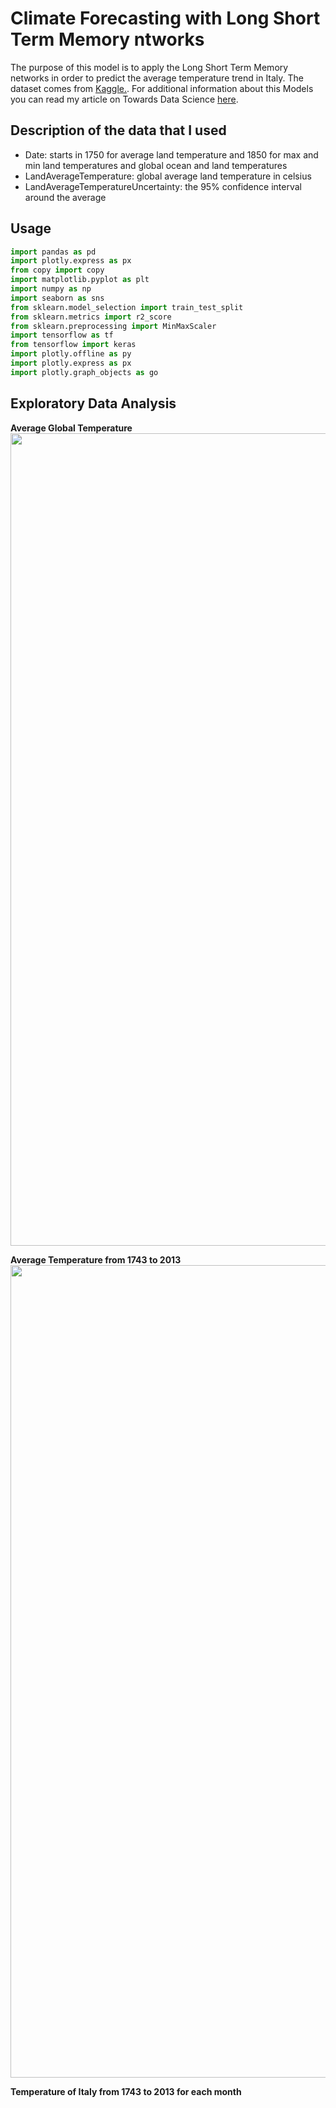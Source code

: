 # Climate Forecasting with Long Short Term Memory ntworks

The purpose of this model is to apply the Long Short Term Memory networks in order to predict the average temperature trend in Italy. The dataset comes from [Kaggle.](https://www.kaggle.com/berkeleyearth/climate-change-earth-surface-temperature-data). For additional information about this Models you can read my article on Towards Data Science [here]().

## Description of the data that I used

- Date: starts in 1750 for average land temperature and 1850 for max and min land temperatures and global ocean and land temperatures
- LandAverageTemperature: global average land temperature in celsius
- LandAverageTemperatureUncertainty: the 95% confidence interval around the average

## Usage
```python
import pandas as pd
import plotly.express as px
from copy import copy
import matplotlib.pyplot as plt
import numpy as np
import seaborn as sns
from sklearn.model_selection import train_test_split
from sklearn.metrics import r2_score
from sklearn.preprocessing import MinMaxScaler
import tensorflow as tf
from tensorflow import keras
import plotly.offline as py
import plotly.express as px
import plotly.graph_objects as go
```

## Exploratory Data Analysis

**Average Global Temperature**
<img src="https://media.giphy.com/media/fmfeu7MeFKwsQsJ56J/giphy.gif" width="1300">

**Average Temperature from 1743 to 2013**
<img src="https://media.giphy.com/media/48glxMtr0mESV2qgJP/giphy.gif" width="1300">

**Temperature of Italy from 1743 to 2013 for each month**
<mg src="https://media.giphy.com/media/xZbonSHrZovvFHylFc/giphy.gif" width="300">
  

